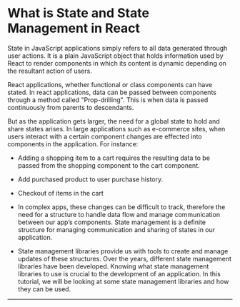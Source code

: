 # What is State and State Management in React

State in JavaScript applications simply refers to all data generated through user actions. 
It is a plain JavaScript object that holds information used by React to render components in which its content is dynamic depending on the resultant action of users. 

React applications, whether functional or class components can have stated. In react applications, data can be passed between components through a method called "Prop-drilling". This is when data is passed continuously from parents to descendants. 

But as the application gets larger, the need for a global state to hold and share states arises.
In large applications such as e-commerce sites, when users interact with a certain component changes are effected into components in the application. For instance:

* Adding a shopping item to a cart requires the resulting data to be passed from the shopping component to the cart component.

* Add purchased product to user purchase history.

* Checkout of items in the cart

* In complex apps, these changes can be difficult to track, therefore the need for a structure to handle data flow and manage communication between our app’s components. State management is a definite structure for managing communication and sharing of states in our application.

* State management libraries provide us with tools to create and manage updates of these structures. Over the years, different state management libraries have been developed. Knowing what state management libraries to use is crucial to the development of an application. In this tutorial, we will be looking at some state management libraries and how they can be used.


***
